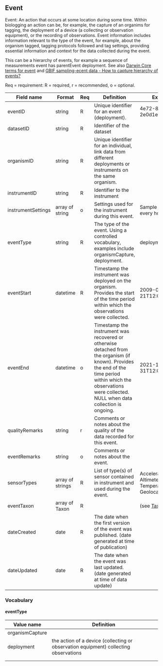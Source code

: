## Event

Event: An action that occurs at some location during some time. Within biologging an action can be, for example, the capture of an organims for tagging, the deployment of a device (a collecting or observation equipment), or the recording of observations. Event information includes information relevant to the type of the event, for example, about the organism tagged, tagging protocols followed and tag settings, providing essential information and context for the data collected during the event.

This can be a hierarchy of events, for example a sequence of measurements event has parentEvent deployment. See also [Darwin Core terms for event](https://dwc.tdwg.org/terms/#event) and [GBIF sampling-ecent data - How to capture hierarchy of events?](https://ipt.gbif.org/manual/en/ipt/latest/best-practices-sampling-event-data#how-to-capture-hierarchy-of-events)

Req = requirement: R = required, r = recommended, o = optional.

| Field name | Format | Req | Definition | Example | Reference |
| ---------- | ------ | --- | ---------- | ------- | --------- |
| eventID | string | R | Unique identifier for an event (deployment). | 4e72-825a-5fad-2e0d1e901 | [DwC](https://dwc.tdwg.org/terms/#dwc:eventID), [biologging standardization](https://github.com/ocean-tracking-network/biologging_standardization/blob/master/templates/fields/deploymentID.md) |
| datasetID | string | R | Identifier of the dataset |  |  |
| organismID | string | R | Unique identifier for an individual, link data from different deployments or instruments on the same organism. |  | [biologging standardization](https://github.com/ocean-tracking-network/biologging_standardization/blob/master/templates/fields/organismID.md) |
| instrumentID | string | R | Identifier to the instrument |  |  |
| instrumentSettings | array of string | o | Settings used for the instrument during this event. | Sample rate set to every hour |  |
| eventType | string | R | The type of the event. Using a controlled vocabulary, examples include organismCapture, deployment. | deployment | [DwC](https://dwc.tdwg.org/terms/#dwc:eventType) |
| eventStart | datetime | R | Timestamp the instrument was deployed on the organism. Provides the start of the time period within which the observations were collected. | 2009-05-21T12:00:00Z | [biologging standardization](https://github.com/ocean-tracking-network/biologging_standardization/blob/master/templates/fields/deploymentDateTime.md) | 
| eventEnd | datetime | o | Timestamp the instrument was recovered or otherwise detached from the organism (if known). Provides the end of the time period within which the observations were collected. NULL when data collection is ongoing. | 2021-12-31T12:00:00Z | [biologging standardization](https://github.com/ocean-tracking-network/biologging_standardization/blob/master/templates/fields/detachmentDateTime.md) |
| qualityRemarks | string | r | Comments or notes about the quality of the data recorded for this event. |  |  |
| eventRemarks | string | o | Comments or notes about the event. |  | [DwC](https://dwc.tdwg.org/terms/#dwc:eventRemarks) |
| sensorTypes | array of strings | R | List of type(s) of sensor contained in instrument and used during the event. | Acceleration, Altimeter, Temperature, GeolocationByLight | [biologging standardization](https://github.com/ocean-tracking-network/biologging_standardization/blob/master/templates/fields/sensorType.md)
| eventTaxon | array of Taxon | R |  | (see [Taxon object](dataset.md)) |
| dateCreated | date | R | The date when the first version of the event was published. (date generated at time of publication) |  |
| dateUpdated | date | R | The date when the event was last updated. (date generated at time of data update) |  |


### Vocabulary

#### eventType
| Value name | Definition |
| ---------- | ------ |
| organismCapture |  |
| deployment | the action of a device (collecting or observation equipment) collecting observations |
|  |  |
|  |  |

